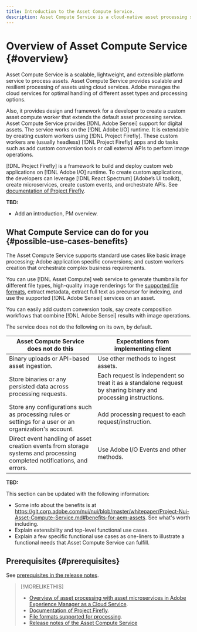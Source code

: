 ```yaml
---
title: Introduction to the Asset Compute Service.
description: Asset Compute Service is a cloud-native asset processing service that reduces complexity and improves scalability.
---
```


# Overview of Asset Compute Service {#overview}

Asset Compute Service is a scalable, lightweight, and extensible platform service to process assets. Asset Compute Service provides scalable and resilient processing of assets using cloud services. Adobe manages the cloud services for optimal handling of different asset types and processing options.

Also, it provides design and framework for a developer to create a custom asset compute worker that extends the default asset processing service. Asset Compute Service provides [!DNL Adobe Sensei] support for digital assets. The service works on the [!DNL Adobe I/O] runtime. It is extendable by creating custom workers using [!DNL Project Firefly]. These custom workers are (usually headless) [!DNL Project Firefly] apps and do tasks such as add custom conversion tools or call external APIs to perform image operations.

[!DNL Project Firefly] is a framework to build and deploy custom web applications on [!DNL Adobe I/O] runtime. To create custom applications, the developers can leverage [!DNL React Spectrum] (Adobe’s UI toolkit), create microservices, create custom events, and orchestrate APIs. See [documentation of Project Firefly](https://www.adobe.io/apis/experienceplatform/project-firefly/docs.html).

**TBD:**

* Add an introduction, PM overview.

## What Compute Service can do for you {#possible-use-cases-benefits}

The Asset Compute Service supports standard use cases like basic image processing; Adobe application specific conversions; and custom workers creation that orchestrate complex business requirements.

You can use [!DNL Asset Compute] web service to generate thumbnails for different file types, high-quality image renderings for the [supported file formats](https://docs.adobe.com/content/help/en/experience-manager-cloud-service/assets/file-format-support.html), extract metadata, extract full text as precursor for indexing, and use the supported [!DNL Adobe Sensei] services on an asset.

You can easily add custom conversion tools, say create composition workflows that combine [!DNL Adobe Sensei] results with image operations.

The service does not do the following on its own, by default.

|Asset Compute Service does not do this|Expectations from implementing client|
|---|---|
| Binary uploads or API-based asset ingestion. | Use other methods to ingest assets. |
| Store binaries or any persisted data across processing requests.| Each request is independent so treat it as a standalone request by sharing binary and processing instructions. |
| Store any configurations such as processing rules or settings for a user or an organization's account. | Add processing request to each request/instruction. |
| Direct event handling of asset creation events from storage systems and processing completed notifications, and errors. | Use Adobe I/O Events and other methods. |

**TBD:**

This section can be updated with the following information:

* Some info about the benefits is at https://git.corp.adobe.com/nui/nui/blob/master/whitepaper/Project-Nui-Asset-Compute-Service.md#benefits-for-aem-assets. See what's worth including.
* Explain extensibility and top-level functional use cases.
* Explain a few specific functional use cases as one-liners to illustrate a functional needs that Asset Compute Service can fulfill.

## Prerequisites {#prerequisites}

See [prerequisites in the release notes](release-notes.md#prerequisites).

>[!MORELIKETHIS]
>
>* [Overview of asset processing with asset microservices in Adobe Experience Manager as a Cloud Service](https://docs.adobe.com/content/help/en/experience-manager-cloud-service/assets/asset-microservices-overview.html).
>* [Documentation of Project Firefly](https://www.adobe.io/apis/experienceplatform/project-firefly/docs.html).
>* [File formats supported for processing](https://docs.adobe.com/content/help/en/experience-manager-cloud-service/assets/file-format-support.html).
>* [Release notes of the Asset Compute Service](release-notes.md)
